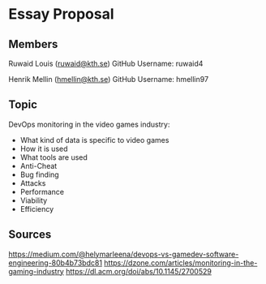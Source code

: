 # Essay Proposal
## Members
Ruwaid Louis (ruwaid@kth.se)
GitHub Username: ruwaid4

Henrik Mellin (hmellin@kth.se)
GitHub Username: hmellin97

## Topic
DevOps monitoring in the video games industry: 
* What kind of data is specific to video games
* How it is used
* What tools are used
* Anti-Cheat
* Bug finding
* Attacks
* Performance
* Viability
* Efficiency

## Sources
https://medium.com/@helymarleena/devops-vs-gamedev-software-engineering-80b4b73bdc81
https://dzone.com/articles/monitoring-in-the-gaming-industry
https://dl.acm.org/doi/abs/10.1145/2700529
